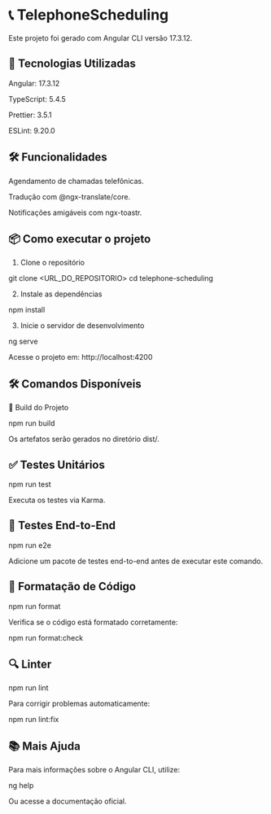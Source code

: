 <h1>📞 TelephoneScheduling</h1>

Este projeto foi gerado com Angular CLI versão 17.3.12.

<h2>🚀 Tecnologias Utilizadas</h2>

Angular: 17.3.12

TypeScript: 5.4.5

Prettier: 3.5.1

ESLint: 9.20.0

<h2>🛠️ Funcionalidades</h2>

Agendamento de chamadas telefônicas.

Tradução com @ngx-translate/core.

Notificações amigáveis com ngx-toastr.

<h2>📦 Como executar o projeto</h2>

1. Clone o repositório

git clone <URL_DO_REPOSITORIO>
cd telephone-scheduling

2. Instale as dependências

npm install

3. Inicie o servidor de desenvolvimento

ng serve

Acesse o projeto em: http://localhost:4200

<h2>🛠️ Comandos Disponíveis</h2>

🚧 Build do Projeto

npm run build

Os artefatos serão gerados no diretório dist/.

<h2>✅ Testes Unitários</h2>

npm run test

Executa os testes via Karma.

<h2>🧪 Testes End-to-End</h2>

npm run e2e

Adicione um pacote de testes end-to-end antes de executar este comando.

<h2>🎨 Formatação de Código</h2>

npm run format

Verifica se o código está formatado corretamente:

npm run format:check

<h2>🔍 Linter</h2>

npm run lint

Para corrigir problemas automaticamente:

npm run lint:fix

<h2>📚 Mais Ajuda</h2>

Para mais informações sobre o Angular CLI, utilize:

ng help

Ou acesse a documentação oficial.
